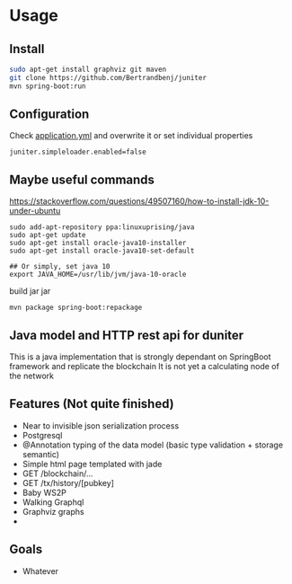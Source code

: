 # Usage 
## Install 

```bash
sudo apt-get install graphviz git maven 
git clone https://github.com/Bertrandbenj/juniter
mvn spring-boot:run
```

## Configuration
Check [application.yml](https://github.com/Bertrandbenj/juniter/blob/master/src/main/resources/application.yml) and overwrite it or set individual properties
```
juniter.simpleloader.enabled=false

```


## Maybe useful commands
https://stackoverflow.com/questions/49507160/how-to-install-jdk-10-under-ubuntu

```
sudo add-apt-repository ppa:linuxuprising/java
sudo apt-get update
sudo apt-get install oracle-java10-installer
sudo apt-get install oracle-java10-set-default

## Or simply, set java 10
export JAVA_HOME=/usr/lib/jvm/java-10-oracle
```

build jar jar 

```
mvn package spring-boot:repackage
```

## Java model and HTTP rest api for duniter

This is a java implementation that is strongly dependant on SpringBoot framework and replicate the blockchain 
It is not yet a calculating node of the network 

## Features (Not quite finished)
 - Near to invisible json serialization process
 - Postgresql  
 - @Annotation typing of the data model (basic type validation + storage semantic)
 - Simple html page templated with jade 
 - GET /blockchain/... 
 - GET /tx/history/[pubkey]
 - Baby WS2P 
 - Walking Graphql
 - Graphviz graphs
 - 

## Goals
 - Whatever 
